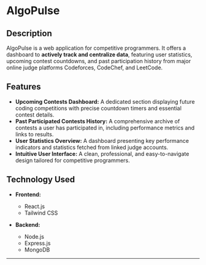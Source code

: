# AlgoPulse

## Description
AlgoPulse is a web application for competitive programmers. It offers a dashboard to **actively track and centralize data**, featuring user statistics, upcoming contest countdowns, and past participation history from major online judge platforms Codeforces, CodeChef, and LeetCode.

## Features
- **Upcoming Contests Dashboard:** A dedicated section displaying future coding competitions with precise countdown timers and essential contest details.
- **Past Participated Contests History:** A comprehensive archive of contests a user has participated in, including performance metrics and links to results.
- **User Statistics Overview:** A dashboard presenting key performance indicators and statistics fetched from linked judge accounts.
- **Intuitive User Interface:** A clean, professional, and easy-to-navigate design tailored for competitive programmers.

## Technology Used
- **Frontend:**
  - React.js
  - Tailwind CSS

- **Backend:**
  - Node.js
  - Express.js 
  - MongoDB

---
